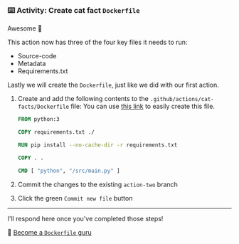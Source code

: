 ### :keyboard: Activity: Create cat fact `Dockerfile`

Awesome 🎉

This action now has three of the four key files it needs to run:

- Source-code
- Metadata
- Requirements.txt

Lastly we will create the `Dockerfile`, just like we did with our first action.

1. Create and add the following contents to the `.github/actions/cat-facts/Dockerfile` file:
   You can use [this link]({{quicklink}}) to easily create this file.

   ```dockerfile
   FROM python:3

   COPY requirements.txt ./

   RUN pip install --no-cache-dir -r requirements.txt

   COPY . .

   CMD [ "python", "/src/main.py" ]
   ```

2. Commit the changes to the existing `action-two` branch
3. Click the green `Commit new file` button

---

I'll respond here once you've completed those steps!

📖 [Become a `Dockerfile` guru](https://docs.docker.com/engine/reference/builder/)
